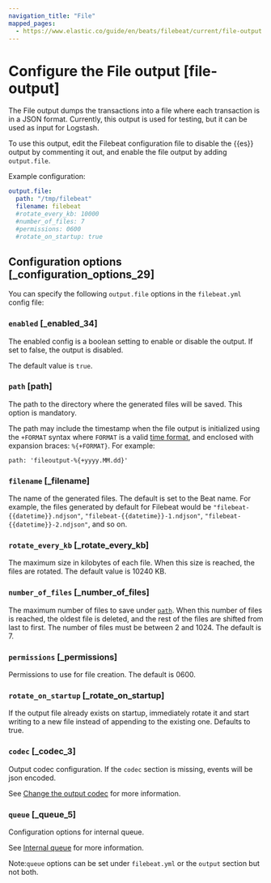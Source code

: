```yaml
---
navigation_title: "File"
mapped_pages:
  - https://www.elastic.co/guide/en/beats/filebeat/current/file-output.html
---
```


# Configure the File output [file-output]


The File output dumps the transactions into a file where each transaction is in a JSON format. Currently, this output is used for testing, but it can be used as input for Logstash.

To use this output, edit the Filebeat configuration file to disable the {{es}} output by commenting it out, and enable the file output by adding `output.file`.

Example configuration:

```yaml
output.file:
  path: "/tmp/filebeat"
  filename: filebeat
  #rotate_every_kb: 10000
  #number_of_files: 7
  #permissions: 0600
  #rotate_on_startup: true
```

## Configuration options [_configuration_options_29]

You can specify the following `output.file` options in the `filebeat.yml` config file:

### `enabled` [_enabled_34]

The enabled config is a boolean setting to enable or disable the output. If set to false, the output is disabled.

The default value is `true`.


### `path` [path]

The path to the directory where the generated files will be saved. This option is mandatory.

The path may include the timestamp when the file output is initialized using the `+FORMAT` syntax where `FORMAT` is a valid [time format](https://github.com/elastic/beats/blob/main/libbeat/common/dtfmt/doc.go), and enclosed with expansion braces: `%{+FORMAT}`. For example:

```
path: 'fileoutput-%{+yyyy.MM.dd}'
```


### `filename` [_filename]

The name of the generated files. The default is set to the Beat name. For example, the files generated by default for Filebeat would be `"filebeat-{{datetime}}.ndjson"`, `"filebeat-{{datetime}}-1.ndjson"`, `"filebeat-{{datetime}}-2.ndjson"`, and so on.


### `rotate_every_kb` [_rotate_every_kb]

The maximum size in kilobytes of each file. When this size is reached, the files are rotated. The default value is 10240 KB.


### `number_of_files` [_number_of_files]

The maximum number of files to save under [`path`](#path). When this number of files is reached, the oldest file is deleted, and the rest of the files are shifted from last to first. The number of files must be between 2 and 1024. The default is 7.


### `permissions` [_permissions]

Permissions to use for file creation. The default is 0600.


### `rotate_on_startup` [_rotate_on_startup]

If the output file already exists on startup, immediately rotate it and start writing to a new file instead of appending to the existing one. Defaults to true.


### `codec` [_codec_3]

Output codec configuration. If the `codec` section is missing, events will be json encoded.

See [Change the output codec](/reference/filebeat/configuration-output-codec.md) for more information.


### `queue` [_queue_5]

Configuration options for internal queue.

See [Internal queue](/reference/filebeat/configuring-internal-queue.md) for more information.

Note:`queue` options can be set under `filebeat.yml` or the `output` section but not both.



